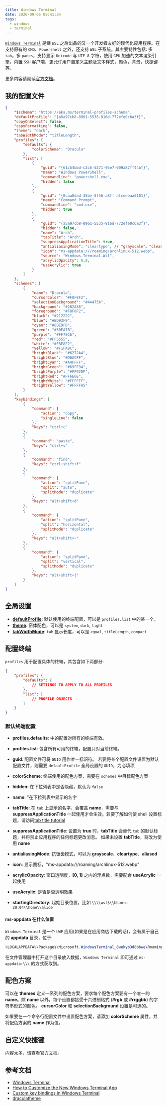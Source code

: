 ```yaml
---
title: Windows Terminal
date: 2020-09-05 09:41:34
tags:
  - windows
  - terminal
---
```


[`Windows Terminal`](https://docs.microsoft.com/en-us/windows/terminal/) 是继 `WSL` 之后出品的又一个开发者友好的现代化应用程序。在支持原有的 `CMD`、`Powershell` 之外，还支持 `WSL` 子系统。其主要特性包括: 多 `tab`，多 `panes`，支持显示 `Unicode` 与 `UTF-8` 字符，使用 `GPU` 加速的文本渲染引擎，内置 `SSH` 客户端，更允许用户自定义主题及文本样式，颜色，背景，快捷键等。

更多内容请阅读[官方文档](https://docs.microsoft.com/en-us/windows/terminal/)。

## 我的配置文件

``` json
{
    "$schema": "https://aka.ms/terminal-profiles-schema",
    "defaultProfile": "{a5a97cb8-8961-5535-816d-772efe0c6a3f}",
    "copyOnSelect": false,
    "copyFormatting": false,
    "theme": "dark",
    "tabWidthMode": "titleLength",
    "profiles": {
        "defaults": {
            "colorScheme": "Dracula"
        },
        "list": [
            {
                "guid": "{61c54bbd-c2c6-5271-96e7-009a87ff44bf}",
                "name": "Windows PowerShell",
                "commandline": "powershell.exe",
                "hidden": false
            },
            {
                "guid": "{0caa0dad-35be-5f56-a8ff-afceeeaa6101}",
                "name": "Command Prompt",
                "commandline": "cmd.exe",
                "hidden": true
            },
            {
                "guid": "{a5a97cb8-8961-5535-816d-772efe0c6a3f}",
                "hidden": false,
                "name": "Arch",
                "tabTitle": "Arch",
                "suppressApplicationTitle": true,
                "antialiasingMode": "cleartype", // "grayscale"、"cleartype"、"aliased"
                "icon": "ms-appdata:///roaming/archlinux-512.webp",
                "source": "Windows.Terminal.Wsl",
                "acrylicOpacity": 0.8,
                "useAcrylic": true
            }
        ]
    },
    "schemes": [
        {
            "name": "Dracula",
            "cursorColor": "#F8F8F2",
            "selectionBackground": "#44475A",
            "background": "#282A36",
            "foreground": "#F8F8F2",
            "black": "#21222C",
            "blue": "#BD93F9",
            "cyan": "#8BE9FD",
            "green": "#50FA7B",
            "purple": "#FF79C6",
            "red": "#FF5555",
            "white": "#F8F8F2",
            "yellow": "#F1FA8C",
            "brightBlack": "#6272A4",
            "brightBlue": "#D6ACFF",
            "brightCyan": "#A4FFFF",
            "brightGreen": "#69FF94",
            "brightPurple": "#FF92DF",
            "brightRed": "#FF6E6E",
            "brightWhite": "#FFFFFF",
            "brightYellow": "#FFFFA5"
        }
    ],
    "keybindings": [
        {
            "command": {
                "action": "copy",
                "singleLine": false
            },
            "keys": "ctrl+c"
        },
        {
            "command": "paste",
            "keys": "ctrl+v"
        },
        {
            "command": "find",
            "keys": "ctrl+shift+f"
        },
        {
            "command": {
                "action": "splitPane",
                "split": "auto",
                "splitMode": "duplicate"
            },
            "keys": "alt+shift+d"
        },
        {
            "command": {
                "action": "splitPane",
                "split": "horizontal",
                "splitMode": "duplicate"
            },
            "keys": "alt+shift+-"
        },
        {
            "command": {
                "action": "splitPane",
                "split": "vertical",
                "splitMode": "duplicate"
            },
            "keys": "alt+shift+|"
        }
    ]
}
```

## 全局设置

* [**defaultProfile**](https://docs.microsoft.com/en-us/windows/terminal/customize-settings/global-settings#default-profile): 默认使用的终端配置，可以是 `profiles.list` 中的某一个。
* [**theme**](https://docs.microsoft.com/en-us/windows/terminal/customize-settings/global-settings#darklight-theme): 窗体配色，可以是 `system`, `dark`, `light`
* [**tabWidthMode**](https://docs.microsoft.com/en-us/windows/terminal/customize-settings/global-settings#tab-width-mode): `tab` 显示长度，可以是 `equal`, `titleLength`, `compact`

## 配置终端

`profiles` 用于配置具体的终端，其包含如下两部分:

``` json
{
    "profiles": {
        "defaults": {
            // SETTINGS TO APPLY TO ALL PROFILES
        },
        "list": [
            // PROFILE OBJECTS
        ]
    }
}
```

### 默认终端配置

* **profiles.defaults**: 中的配置对所有的终端有效。
* **profiles.list**: 包含所有可用的终端，配置只对当前终端。

* **guid**: 配置文件可将 `GUID` 用作唯一标识符。 若要将某个配置文件设置为默认配置文件，则需要 `defaultProfile` 全局设置的 `GUID`，为必填项
* **colorScheme**: 终端使用的配色方案，需要在 `schemes` 中目标配色方案
* **hidden**: 在下拉列表中是否隐藏，默认为 `false`
* **name**: "在下拉列表中显示的名字
* **tabTitle**: 在 `tab` 上显示的名字，会覆盖 **name**，需要与 **suppressApplicationTitle** 一起使用才会生效。若要了解如何使 shell 设置标题，请访问[tab title tutorial](https://docs.microsoft.com/en-us/windows/terminal/tutorials/tab-title)
* **suppressApplicationTitle**: 设置为 **true** 时，**tabTitle** 会替代 `tab` 的默认标题，并将禁止应用程序的任何标题更改消息。 如果未设置 **tabTitle**，将改为使用 **name**
* **antialiasingMode**: 抗锯齿模式，可以为 **grayscale**、**cleartype**、**aliased**
* **icon**: 显示图标，"ms-appdata:///roaming/archlinux-512.webp"
* **acrylicOpacity**: 窗口透明度，**[0, 1]** 之内的浮点数，需要配合 **useAcrylic** 一起使用
* **useAcrylic**: 是否是否透明效果
* **startingDirectory**: 起始目录位置，比如 `\\\\wsl$\\Ubuntu-20.04\\home\\alice`

#### ms-appdata 在什么位置

`Windows Terminal` 是一个 `UWP` 应用(如果是在应用商店下载的话)，会有属于自己的 **appdata** 目录，位于:

``` powershell
%LOCALAPPDATA%\Packages\Microsoft.WindowsTerminal_8wekyb3d8bbwe\RoamingState
```

在文件管理器中打开这个目录放入数据，`Windows Terminal` 即可通过 `ms-appdata:\\\` 的方式获取到。

## 配色方案

可以在 **themes** 定义一系列的配色方案，要求每个配色方案要有一个唯一的 **name**。除 **name** 以外，每个设置都接受十六进制格式 (**#rgb** 或 **#rrggbb**) 的字符串形式的颜色。 **cursorColor** 和 **selectionBackground** 设置是可选的。

如果要在一个命令行配置文件中设置配色方案，请添加 **colorScheme** 属性，并将配色方案的 **name** 作为值。

## 自定义快捷键

内容太多，请查看[官方文档](https://docs.microsoft.com/en-us/windows/terminal/customize-settings/key-bindings)。

## 参考文档

* [Windows Terminal](https://docs.microsoft.com/en-us/windows/terminal/)
* [How to Customize the New Windows Terminal App](https://www.howtogeek.com/426346/how-to-customize-the-new-windows-terminal-app/)
* [Custom key bindings in Windows Terminal](https://docs.microsoft.com/en-us/windows/terminal/customize-settings/key-bindings)
* [draculatheme](https://draculatheme.com/windows-terminal/)
